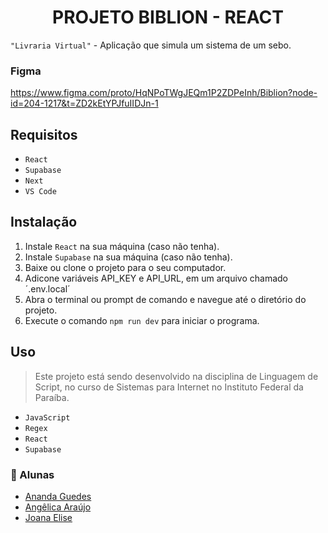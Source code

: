 <h1 align="center">PROJETO BIBLION - REACT</h1>


`"Livraria Virtual"` - Aplicação que simula um sistema de um sebo. 

### Figma
https://www.figma.com/proto/HqNPoTWgJEQm1P2ZDPeInh/Biblion?node-id=204-1217&t=ZD2kEtYPJfuIIDJn-1

## Requisitos
+ `React`
+ `Supabase`
+ `Next`
+ `VS Code`

## Instalação
1. Instale `React` na sua máquina (caso não tenha).
2. Instale `Supabase` na sua máquina (caso não tenha).
3. Baixe ou clone o projeto para o seu computador.
4. Adicone variáveis API_KEY e API_URL, em um arquivo chamado ´.env.local´
5. Abra o terminal ou prompt de comando e navegue até o diretório do projeto.
6. Execute o comando `npm run dev` para iniciar o programa.

## Uso
> Este projeto está sendo desenvolvido na disciplina de Linguagem de Script, no curso de Sistemas para Internet no Instituto Federal da Paraíba.
+ `JavaScript`
+ `Regex`
+ `React`
+ `Supabase`

### 📝 Alunas

- [Ananda Guedes](https://github.com/agu3des)
- [Angêlica Araújo](https://github.com/araujo-angel)
- [Joana Elise](https://github.com/joanaeliseal)
